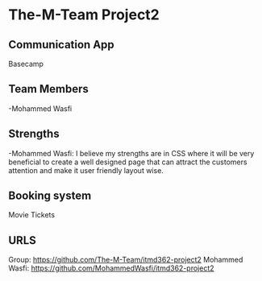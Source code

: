# The-M-Team Project2

## Communication App
Basecamp

## Team Members
-Mohammed Wasfi

## Strengths
-Mohammed Wasfi: I believe my strengths are in CSS where it will be very beneficial to create a well designed page that can attract the customers attention and make it user friendly layout wise.

## Booking system
Movie Tickets

## URLS
Group: https://github.com/The-M-Team/itmd362-project2
Mohammed Wasfi: https://github.com/MohammedWasfi/itmd362-project2
